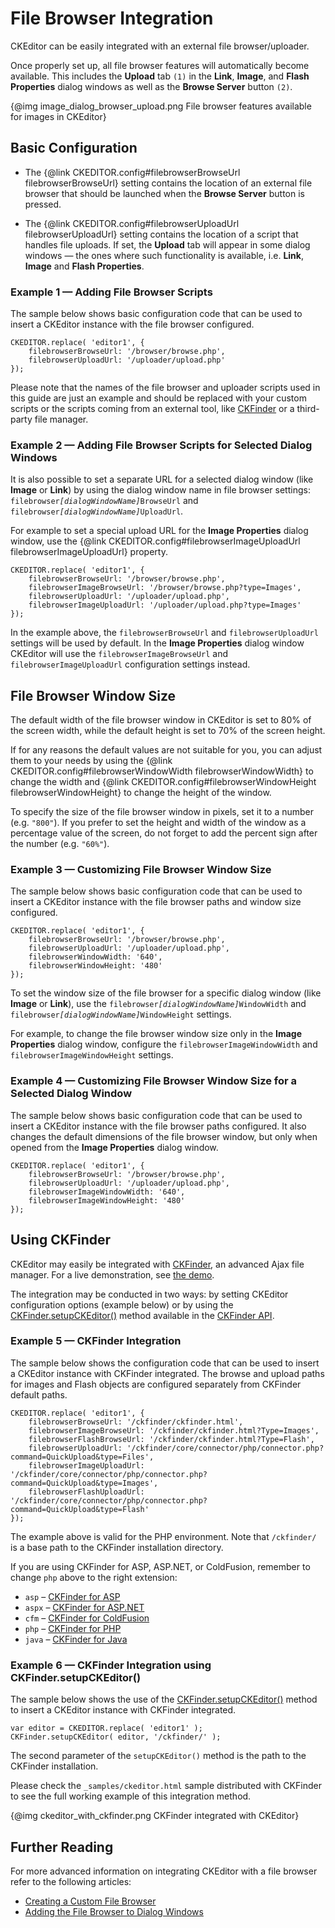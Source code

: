 <!--
Copyright (c) 2003-2015, CKSource - Frederico Knabben. All rights reserved.
For licensing, see LICENSE.md.
-->

# File Browser Integration

CKEditor can be easily integrated with an external file browser/uploader.

Once properly set up, all file browser features will automatically
become available. This includes the **Upload** tab `(1)` in the **Link**,
**Image**, and **Flash Properties** dialog windows as well as the
**Browse Server** button `(2)`.

{@img image_dialog_browser_upload.png File browser features available for images in CKEditor}

## Basic Configuration

 * The {@link CKEDITOR.config#filebrowserBrowseUrl filebrowserBrowseUrl} setting contains the location of an external file browser that should be launched when the **Browse Server** button is pressed.

 * The {@link CKEDITOR.config#filebrowserUploadUrl filebrowserUploadUrl} setting contains the location of a script that handles file uploads. If set, the **Upload** tab will appear in some dialog windows &mdash; the ones where such functionality is available, i.e. **Link**, **Image** and **Flash Properties**.

### Example 1 &mdash; Adding File Browser Scripts

The sample below shows basic configuration code that can be used to
insert a CKEditor instance with the file browser configured.

	CKEDITOR.replace( 'editor1', {
		filebrowserBrowseUrl: '/browser/browse.php',
		filebrowserUploadUrl: '/uploader/upload.php'
	});


<p class="tip">
	Please note that the names of the file browser and uploader scripts used in this guide are just an example and should be replaced with your custom scripts or the scripts coming from an external tool, like <a href="http://cksource.com/ckfinder">CKFinder</a> or a third-party file manager.
</p>

### Example 2 &mdash; Adding File Browser Scripts for Selected Dialog Windows

It is also possible to set a separate URL for a selected dialog window (like **Image** or **Link**) by using the dialog window name in file browser settings:
<code>filebrowser<i>[dialogWindowName]</i>BrowseUrl</code> and <code>filebrowser<i>[dialogWindowName]</i>UploadUrl</code>.

For example to set a special upload URL for the **Image Properties** dialog window, use
the {@link CKEDITOR.config#filebrowserImageUploadUrl filebrowserImageUploadUrl}
property.

	CKEDITOR.replace( 'editor1', {
		filebrowserBrowseUrl: '/browser/browse.php',
		filebrowserImageBrowseUrl: '/browser/browse.php?type=Images',
		filebrowserUploadUrl: '/uploader/upload.php',
		filebrowserImageUploadUrl: '/uploader/upload.php?type=Images'
	});

In the example above, the `filebrowserBrowseUrl` and `filebrowserUploadUrl` settings
will be used by default. In the **Image Properties** dialog window CKEditor will
use the `filebrowserImageBrowseUrl` and `filebrowserImageUploadUrl` configuration settings instead.

## File Browser Window Size

The default width of the file browser window in CKEditor is set to 80%
of the screen width, while the default height is set to 70% of the
screen height.

If for any reasons the default values are not suitable for you, you can
adjust them to your needs by using the {@link CKEDITOR.config#filebrowserWindowWidth filebrowserWindowWidth}
to change the width and {@link CKEDITOR.config#filebrowserWindowHeight filebrowserWindowHeight} to change the height of the window.

To specify the size of the file browser window in pixels, set it to a
number (e.g. `"800"`). If you prefer to set the height and width of the
window as a percentage value of the screen, do not forget to add the
percent sign after the number (e.g. `"60%"`).

### Example 3 &mdash; Customizing File Browser Window Size

The sample below shows basic configuration code that can be used to
insert a CKEditor instance with the file browser paths and window size
configured.

	CKEDITOR.replace( 'editor1', {
		filebrowserBrowseUrl: '/browser/browse.php',
		filebrowserUploadUrl: '/uploader/upload.php',
		filebrowserWindowWidth: '640',
		filebrowserWindowHeight: '480'
	});

To set the window size of the file browser for a specific dialog window (like **Image** or **Link**),
use the <code>filebrowser<i>[dialogWindowName]</i>WindowWidth</code> and <code>filebrowser<i>[dialogWindowName]</i>WindowHeight</code> settings.

For example, to change the file browser window size only in the **Image Properties** dialog window, configure the `filebrowserImageWindowWidth` and `filebrowserImageWindowHeight` settings.

### Example 4 &mdash; Customizing File Browser Window Size for a Selected Dialog Window

The sample below shows basic configuration code that can be used to
insert a CKEditor instance with the file browser paths configured. It
also changes the default dimensions of the file browser window, but only
when opened from the **Image Properties** dialog window.

	CKEDITOR.replace( 'editor1', {
		filebrowserBrowseUrl: '/browser/browse.php',
		filebrowserUploadUrl: '/uploader/upload.php',
		filebrowserImageWindowWidth: '640',
		filebrowserImageWindowHeight: '480'
	});

## Using CKFinder

CKEditor may easily be integrated with [CKFinder](http://cksource.com/ckfinder),
an advanced Ajax file manager. For a live demonstration, see 
[the demo](http://cksource.com/ckfinder/demo#ckeditor).

The integration may be conducted in two ways: by setting CKEditor
configuration options (example below) or by using the
[CKFinder.setupCKEditor()](http://docs.cksource.com/ckfinder_2.x_api/symbols/CKFinder.html#.setupCKEditor)
method available in the [CKFinder API](http://docs.cksource.com/ckfinder_2.x_api/).

### Example 5 &mdash; CKFinder Integration

The sample below shows the configuration code that can be used to insert
a CKEditor instance with CKFinder integrated. The browse and upload
paths for images and Flash objects are configured separately from
CKFinder default paths.

	CKEDITOR.replace( 'editor1', {
		filebrowserBrowseUrl: '/ckfinder/ckfinder.html',
		filebrowserImageBrowseUrl: '/ckfinder/ckfinder.html?Type=Images',
		filebrowserFlashBrowseUrl: '/ckfinder/ckfinder.html?Type=Flash',
		filebrowserUploadUrl: '/ckfinder/core/connector/php/connector.php?command=QuickUpload&type=Files',
		filebrowserImageUploadUrl: '/ckfinder/core/connector/php/connector.php?command=QuickUpload&type=Images',
		filebrowserFlashUploadUrl: '/ckfinder/core/connector/php/connector.php?command=QuickUpload&type=Flash'
	});

The example above is valid for the PHP environment. Note that `/ckfinder/`
is a base path to the CKFinder installation directory.

If you are using CKFinder for ASP, ASP.NET, or ColdFusion, remember to
change `php` above to the right extension:

- `asp` &ndash; [CKFinder for ASP](http://docs.cksource.com/CKFinder_2.x/Developers_Guide/ASP/CKEditor_Integration)
- `aspx` &ndash; [CKFinder for ASP.NET](http://docs.cksource.com/CKFinder_2.x/Developers_Guide/ASP.NET/CKEditor_Integration)
- `cfm` &ndash; [CKFinder for ColdFusion](http://docs.cksource.com/CKFinder_2.x/Developers_Guide/ColdFusion/CKEditor_Integration)
- `php` &ndash; [CKFinder for PHP](http://docs.cksource.com/CKFinder_2.x/Developers_Guide/PHP/CKEditor_Integration)
- `java` &ndash; [CKFinder for Java](http://docs.cksource.com/CKFinder_2.x/Developers_Guide/Java/CKEditor_Integration)

### Example 6 &mdash; CKFinder Integration using CKFinder.setupCKEditor()

The sample below shows the use of the [CKFinder.setupCKEditor()](http://docs.cksource.com/ckfinder_2.x_api/symbols/CKFinder.html#.setupCKEditor) method to
insert a CKEditor instance with CKFinder integrated.

	var editor = CKEDITOR.replace( 'editor1' );
	CKFinder.setupCKEditor( editor, '/ckfinder/' );

The second parameter of the `setupCKEditor()` method is the path to the
CKFinder installation.

Please check the `_samples/ckeditor.html` sample distributed with
CKFinder to see the full working example of this integration method.

{@img ckeditor_with_ckfinder.png CKFinder integrated with CKEditor}

## Further Reading

For more advanced information on integrating CKEditor with a file
browser refer to the following articles:

- [Creating a Custom File Browser](#!/guide/dev_file_browser_api)
- [Adding the File Browser to Dialog Windows](#!/guide/dev_dialog_add_file_browser)
